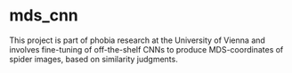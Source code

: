 # mds_cnn

This project is part of phobia research at the University of Vienna and involves fine-tuning of off-the-shelf CNNs to produce MDS-coordinates of spider images, based on similarity judgments. 
